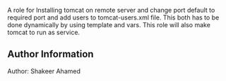 A role for Installing tomcat on remote server and change port default to required port and add users to tomcat-users.xml file.
This both has to be done dynamically by using template and vars.
This role will also make tomcat to run as service.

Author Information
------------------

Author: Shakeer Ahamed

